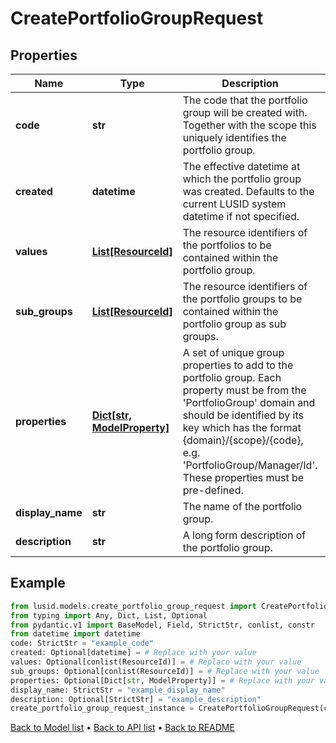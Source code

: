 # CreatePortfolioGroupRequest

## Properties
Name | Type | Description | Notes
------------ | ------------- | ------------- | -------------
**code** | **str** | The code that the portfolio group will be created with. Together with the scope this uniquely identifies the portfolio group. | 
**created** | **datetime** | The effective datetime at which the portfolio group was created. Defaults to the current LUSID system datetime if not specified. | [optional] 
**values** | [**List[ResourceId]**](ResourceId.md) | The resource identifiers of the portfolios to be contained within the portfolio group. | [optional] 
**sub_groups** | [**List[ResourceId]**](ResourceId.md) | The resource identifiers of the portfolio groups to be contained within the portfolio group as sub groups. | [optional] 
**properties** | [**Dict[str, ModelProperty]**](ModelProperty.md) | A set of unique group properties to add to the portfolio group. Each property must be from the &#39;PortfolioGroup&#39; domain and should be identified by its key which has the format {domain}/{scope}/{code}, e.g. &#39;PortfolioGroup/Manager/Id&#39;. These properties must be pre-defined. | [optional] 
**display_name** | **str** | The name of the portfolio group. | 
**description** | **str** | A long form description of the portfolio group. | [optional] 
## Example

```python
from lusid.models.create_portfolio_group_request import CreatePortfolioGroupRequest
from typing import Any, Dict, List, Optional
from pydantic.v1 import BaseModel, Field, StrictStr, conlist, constr
from datetime import datetime
code: StrictStr = "example_code"
created: Optional[datetime] = # Replace with your value
values: Optional[conlist(ResourceId)] = # Replace with your value
sub_groups: Optional[conlist(ResourceId)] = # Replace with your value
properties: Optional[Dict[str, ModelProperty]] = # Replace with your value
display_name: StrictStr = "example_display_name"
description: Optional[StrictStr] = "example_description"
create_portfolio_group_request_instance = CreatePortfolioGroupRequest(code=code, created=created, values=values, sub_groups=sub_groups, properties=properties, display_name=display_name, description=description)

```

[Back to Model list](../README.md#documentation-for-models) &#8226; [Back to API list](../README.md#documentation-for-api-endpoints) &#8226; [Back to README](../README.md)

